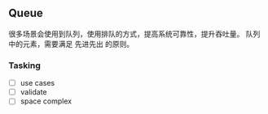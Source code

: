 ## Queue
很多场景会使用到队列，使用排队的方式，提高系统可靠性，提升吞吐量。 队列中的元素，需要满足 先进先出 的原则。

### Tasking
 - [ ] use cases
 - [ ] validate
 - [ ] space complex
